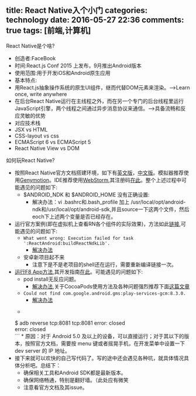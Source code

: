 title: React Native入个小门
categories: technology 
date: 2016-05-27 22:36
comments: true
tags: [前端,计算机]
---

React Native是个啥?
* 创造者:FaceBook
* 时间:React.js Conf 2015 上发布，9月推出Android版本
* 使用范围:用于开发iOS和Android原生应用
* 基本特点:
 * 用React.js抽象操作系统的原生UI组件，继而代替DOM元素来渲染。-->Learn once, write anywhere
 * 在后台React Native运行在主线程之外，而在另一个专门的后台线程里运行JavaScript引擎，两个线程之间通过异步消息协议来通信。-->具备流畅和反应灵敏的优势
* 对应技术栈
 * JSX vs HTML
 * CSS-layout vs css
 * ECMAScript 6 vs ECMAScript 5
 * React Native View vs DOM

如何玩React Native?
* 按照React Native官方文档搭建环境，如下有[英文版](http://facebook.github.io/react-native/docs/getting-started.html)，[中文版](http://reactnative.cn/docs/0.26/getting-started.html)。模拟器推荐使用[Genymotion](https://www.genymotion.com/)。IDE推荐使用[WebStorm](https://www.jetbrains.com/webstorm/),其注册码[在此](http://us.idea.lanyus.com/)。整个上述过程中可能遇见的问题如下:
     * $ANDROID_NDK 和 $ANDROID_HOME 没有正确设置: 
        * 解决办法：vi .bashrc和.bash_profile 加上 /usr/local/opt/android-ndk和/usr/local/opt/android-sdk,并且source一下这两个文件，然后eoch下上述两个变量是否已经存在。
* 运行官方案例(即在虚拟机上查看RN各个组件的实际效果)，方法如此[链接](https://github.com/facebook/react-native/tree/master/Examples/UIExplorer),可能遇见的问题如下:
    *   ``What went wrong: Execution failed for task ':ReactAndroid:buildReactNdkLib'.
``  
        * [解决办法](http://stackoverflow.com/questions/36209774/unable-to-run-react-native-uiexplorer-example-project)
    * 安卓新项目起不来
        * 注意下是不是老项目的shell还在运行，需要重新编译链接一次。
* [运行F8 App方法](https://github.com/fbsamples/f8app),其开发指南[在此](http://f8-app.liaohuqiu.net/)。可能遇见的问题如下:
    * pod install无反应问题。
        * [解决办法](http://www.cnblogs.com/yiqiedejuanlian/p/3698788.html),关于CocoaPods使用方法及各种问题强烈推荐下面[这篇文章](http://www.jianshu.com/p/969dcb9907cf)
    * ``Could not find com.google.android.gms:play-services-gcm:8.3.0.``
        * [解决办法](https://github.com/fbsamples/f8app/issues/16)
    *   ```
    $ adb reverse tcp:8081 tcp:8081
error: closed  
error: closed  
                ```
        * 原因：对于 Android 5.0 及以上的设备，可以直接运行；对于其以下的版本，按照官方文档，需要按 menu 键或者摇晃手机，在开发菜单中设置一下 dev server 的 IP 地址。
* 接下来就可以欢快的自己写代码了。写的途中还会遇见各种坑，就具体情况具体分析吧。总结下：
    * 确保相关工具和Android SDK都是最新版本。
    * 确保网络畅通，特别是翻好墙。（此处应有微笑
    * 注意看官方文档及其issue。
